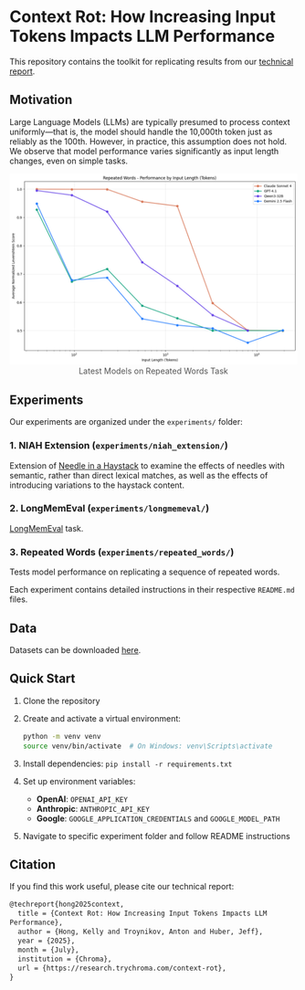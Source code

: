 # Context Rot: How Increasing Input Tokens Impacts LLM Performance

This repository contains the toolkit for replicating results from our [technical report](https://research.trychroma.com/context-rot).

## Motivation

Large Language Models (LLMs) are typically presumed to process context uniformly—that is, the model should handle the 10,000th token just as reliably as the 100th. However, in practice, this assumption does not hold. We observe that model performance varies significantly as input length changes, even on simple tasks.

<p align="center">
  <img src="images/image.png" alt="repeated words results" width="1000"/><br>
  <span style="font-size: 1em; color: #555;">Latest Models on Repeated Words Task</span>
</p>

## Experiments

Our experiments are organized under the `experiments/` folder:

### 1. **NIAH Extension** (`experiments/niah_extension/`)
Extension of [Needle in a Haystack](https://github.com/gkamradt/LLMTest_NeedleInAHaystack) to examine the effects of needles with semantic, rather than direct lexical matches, as well as the effects of introducing variations to the haystack content. 

### 2. **LongMemEval** (`experiments/longmemeval/`)
[LongMemEval](https://arxiv.org/abs/2410.10813) task.

### 3. **Repeated Words** (`experiments/repeated_words/`)
Tests model performance on replicating a sequence of repeated words.

Each experiment contains detailed instructions in their respective `README.md` files.

## Data

Datasets can be downloaded [here](https://drive.google.com/drive/folders/1FuOysriSotnYasJUbZJzn31SWt85_3yf?usp=drive_link).

## Quick Start

1. Clone the repository
2. Create and activate a virtual environment:
   ```bash
   python -m venv venv
   source venv/bin/activate  # On Windows: venv\Scripts\activate
   ```
3. Install dependencies: `pip install -r requirements.txt`
4. Set up environment variables:
   - **OpenAI**: `OPENAI_API_KEY`
   - **Anthropic**: `ANTHROPIC_API_KEY`
   - **Google**: `GOOGLE_APPLICATION_CREDENTIALS` and `GOOGLE_MODEL_PATH`

5. Navigate to specific experiment folder and follow README instructions

## Citation
If you find this work useful, please cite our technical report:
```
@techreport{hong2025context,
  title = {Context Rot: How Increasing Input Tokens Impacts LLM Performance},
  author = {Hong, Kelly and Troynikov, Anton and Huber, Jeff},
  year = {2025},
  month = {July},
  institution = {Chroma},
  url = {https://research.trychroma.com/context-rot},
}
```
